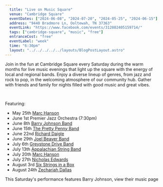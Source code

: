 ```yaml
---
  title: "Live on Music Square"
  venue: "Cambridge Square"
  eventDates: ["2024-06-08", "2024-07-20", "2024-05-25", "2024-06-15"]
  address: "9440 Bradmore Ln, Ooltewah, TN 37363"
  eventLink: "https://www.facebook.com/events/312802405159714/"
  tags: ["cambridge-square", "music", "free"]
  entranceCost: "free"
  eventLabel: "week"
  time: "6:30pm"
  layout: "../../../../../layouts/BlogPostLayout.astro"
---
```


Join in the fun at Cambridge Square every Saturday during the warm months for live music evenings that light up the square with the energy of local and regional bands. Enjoy a diverse lineup of genres, from jazz and rock to pop, in the welcoming atmosphere of our community hub. Gather with friends and family for nights filled with good music and great vibes. 

<br>

Featuring:
- May 25th [Marc Hanson](https://www.facebook.com/MarcHansonMusic/)
- June 1st Premier Jazz Orchestra (7:30pm)
- June 8th [Barry Johnson Band](https://www.barryjohnsonmusic.com/)
- June 15th [The Pretty Penny Band](https://www.facebook.com/theprettypennyband/) 
- June 22nd [Richard Daigle](https://richarddaigle.com/) 
- June 29th [Joel Beaver Band](https://www.joelbeaver.com/)
- July 6th [Greystone Drive Band](https://www.facebook.com/TheGreystoneDriveBand/)
- July 13th [Appalachian String Band](https://www.facebook.com/AppStringBand/)
- July 20th [Marc Hanson](https://www.facebook.com/MarcHansonMusic/)
- July 27th [Nicholas Edwards](https://www.facebook.com/therealnickedwardsbgt/)
- August 3rd [Six Strings in a Box](https://www.facebook.com/p/Six-Strings-A-Box-100063469031414/)
- August 24th [Zechariah Dallas](https://www.zechdallas.com/)




This Saturday's performance features Barry Johnson, view their music page 






